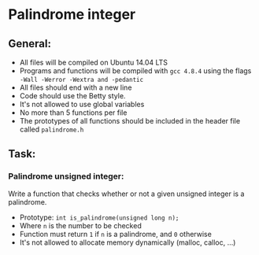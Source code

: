 # Palindrome integer

## General:

- All files will be compiled on Ubuntu 14.04 LTS
- Programs and functions will be compiled with `gcc 4.8.4` using the flags `-Wall -Werror -Wextra and -pedantic`
- All files should end with a new line
- Code should use the Betty style.
- It's not allowed to use global variables
- No more than 5 functions per file
- The prototypes of all functions should be included in the header file called `palindrome.h`


## Task:

### Palindrome unsigned integer:

Write a function that checks whether or not a given unsigned integer is a palindrome.

- Prototype: `int is_palindrome(unsigned long n);`
- Where `n` is the number to be checked
- Function must return `1` if `n` is a palindrome, and `0` otherwise
- It's not allowed to allocate memory dynamically (malloc, calloc, …)